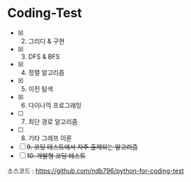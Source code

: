 # Coding-Test

- [x] 2. 그리디 & 구현
- [x] 3. DFS & BFS
- [x] 4. 정렬 알고리즘
- [x] 5. 이진 탐색
- [x] 6. 다이나믹 프로그래밍
- [ ] 7. 최단 경로 알고리즘
- [ ] 8. 기타 그래프 이론
- [ ] ~~9. 코딩 테스트에서 자주 출제되는 알고리즘~~
- [ ] ~~10. 개발형 코딩 테스트~~

소스코드 : https://github.com/ndb796/python-for-coding-test
